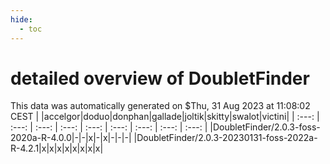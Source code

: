 ```yaml
---
hide:
  - toc
---
```


detailed overview of DoubletFinder
==================================


This data was automatically generated on $Thu, 31 Aug 2023 at 11:08:02 CEST
| |accelgor|doduo|donphan|gallade|joltik|skitty|swalot|victini|
| :---: | :---: | :---: | :---: | :---: | :---: | :---: | :---: | :---: |
|DoubletFinder/2.0.3-foss-2020a-R-4.0.0|-|-|x|-|x|-|-|-|
|DoubletFinder/2.0.3-20230131-foss-2022a-R-4.2.1|x|x|x|x|x|x|x|x|
